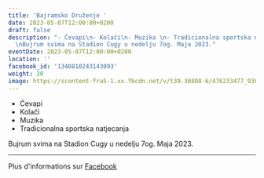 ```yaml
---
title: 'Bajramsko Druženje '
date: 2023-05-07T12:00:00+0200
draft: false
description: "- Ćevapi\n- Kolači\n- Muzika \n- Tradicionalna sportska natjecanja\n\
  \nBujrum svima na Stadion Cugy u nedelju 7og. Maja 2023."
eventDate: 2023-05-07T12:00:00+0200
location: ''
facebook_id: '1340810243143093'
weight: 30
image: https://scontent-fra5-1.xx.fbcdn.net/v/t39.30808-6/476233477_936651505262116_4103480540059516894_n.jpg?_nc_cat=110&ccb=1-7&_nc_sid=9e60e4&_nc_ohc=Ak3AdBT2LAAQ7kNvwGs9pmV&_nc_oc=Adnu9yy9rx-RfW1yKYlLe1GwmaSQaJ77xErOGBBDGWKYVTbMMBOudd0dzfONwqeQePU&_nc_zt=23&_nc_ht=scontent-fra5-1.xx&edm=ABTKTjYEAAAA&_nc_gid=lLx9IvUIwgdv2COzD3-EOA&oh=00_AfcluLThZU1C4kA4cuV6wyBfHefGSw0wO6KauR9wqMEqoQ&oe=68ED950B
---
```


- Ćevapi
- Kolači
- Muzika 
- Tradicionalna sportska natjecanja

Bujrum svima na Stadion Cugy u nedelju 7og. Maja 2023.

---

Plus d'informations sur [Facebook](https://facebook.com/events/1340810243143093)